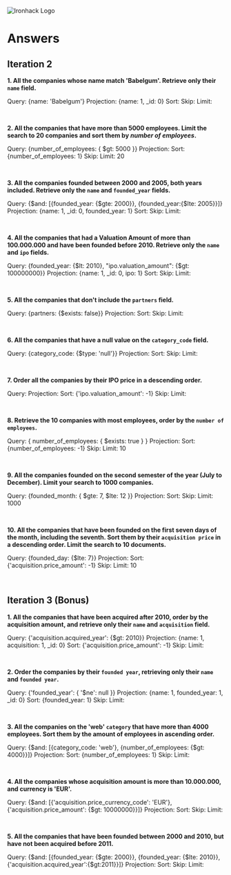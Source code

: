 ![Ironhack Logo](https://i.imgur.com/1QgrNNw.png)

# Answers

## Iteration 2

**1. All the companies whose name match 'Babelgum'. Retrieve only their `name` field.**

<!-- Your Query Goes Here -->
Query: {name: 'Babelgum'}
Projection: {name: 1, _id: 0}
Sort: 
Skip: 
Limit: 

<br>

**2. All the companies that have more than 5000 employees. Limit the search to 20 companies and sort them by *number of employees*.**

<!-- Your Query Goes Here -->
Query: {number_of_employees: { $gt: 5000 }}
Projection:
Sort: {number_of_employees: 1}
Skip: 
Limit: 20

<br>

**3. All the companies founded between 2000 and 2005, both years included. Retrieve only the `name` and `founded_year` fields.**

<!-- Your Query Goes Here -->
Query: {$and: [{founded_year: {$gte: 2000}}, {founded_year:{$lte: 2005}}]} <!-- ¿Se puede simplificar de esta manera? {founded_year: { $gte: 2000, $lte: 2005 }} -->
Projection: {name: 1, _id: 0, founded_year: 1}
Sort: 
Skip: 
Limit: 

<br>

**4. All the companies that had a Valuation Amount of more than 100.000.000 and have been founded before 2010. Retrieve only the `name` and `ipo` fields.**

<!-- Your Query Goes Here -->
Query: {founded_year: {$lt: 2010}, "ipo.valuation_amount": {$gt: 100000000}} <!-- Forma simplificada de { $and: [{ founded_year: {$lt: 2010} }, { "ipo.valuation_amount": {$gt: 100000000} }] }  -->
Projection: {name: 1, _id: 0, ipo: 1}
Sort: 
Skip: 
Limit: 

<br>

**5. All the companies that don't include the `partners` field.**

<!-- Your Query Goes Here -->
Query: {partners: {$exists: false}}
Projection: 
Sort: 
Skip: 
Limit: 

<br>

**6. All the companies that have a null value on the `category_code` field.**

<!-- Your Query Goes Here -->
Query: {category_code: {$type: 'null'}}
Projection: 
Sort: 
Skip: 
Limit: 

<br>

**7. Order all the companies by their IPO price in a descending order.**

<!-- Your Query Goes Here -->
Query: 
Projection: 
Sort: {'ipo.valuation_amount': -1}
Skip: 
Limit: 

<br>

**8. Retrieve the 10 companies with most employees, order by the `number of employees`.**

<!-- Your Query Goes Here -->
Query: { number_of_employees: { $exists: true } }
Projection: 
Sort: {number_of_employees: -1}
Skip: 
Limit: 10

<br>

**9. All the companies founded on the second semester of the year (July to December). Limit your search to 1000 companies.**

<!-- Your Query Goes Here -->
Query: {founded_month: { $gte: 7, $lte: 12 }} <!-- Se incluye el límite superior del segundo semestre que corresponde al mes 12 -->
Projection: 
Sort: 
Skip: 
Limit: 1000

<br>

**10. All the companies that have been founded on the first seven days of the month, including the seventh. Sort them by their `acquisition price` in a descending order. Limit the search to 10 documents.**

<!-- Your Query Goes Here -->
Query: {founded_day: {$lte: 7}}
Projection: 
Sort: {'acquisition.price_amount': -1}
Skip: 
Limit: 10

<br>

## Iteration 3 (Bonus)

**1. All the companies that have been acquired after 2010, order by the acquisition amount, and retrieve only their `name` and `acquisition` field.**

<!-- Your Query Goes Here -->
Query: {'acquisition.acquired_year': {$gt: 2010}}
Projection: {name: 1, acquisition: 1, _id: 0}
Sort: {'acquisition.price_amount': -1}
Skip: 
Limit: 

<br>

**2. Order the companies by their `founded year`, retrieving only their `name` and `founded year`.**

<!-- Your Query Goes Here -->
Query: {'founded_year': { '$ne': null }}
Projection: {name: 1, founded_year: 1, _id: 0}
Sort: {founded_year: 1}
Skip: 
Limit: 

<br>

**3. All the companies on the 'web' `category` that have more than 4000 employees. Sort them by the amount of employees in ascending order.**

<!-- Your Query Goes Here -->
Query: {$and: [{category_code: 'web'}, {number_of_employees: {$gt: 4000}}]}
Projection: 
Sort: {number_of_employees: 1}
Skip: 
Limit: 

<br>

**4. All the companies whose acquisition amount is more than 10.000.000, and currency is 'EUR'.**

<!-- Your Query Goes Here -->
Query: {$and: [{'acquisition.price_currency_code': 'EUR'}, {'acquisition.price_amount': {$gt: 10000000}}]}
Projection: 
Sort: 
Skip: 
Limit: 

<br>

**5. All the companies that have been founded between 2000 and 2010, but have not been acquired before 2011.**

<!-- Your Query Goes Here -->
Query: {$and: [{founded_year: {$gte: 2000}}, {founded_year: {$lte: 2010}}, {'acquisition.acquired_year':{$gt:2011}}]}
Projection: 
Sort: 
Skip: 
Limit: 

<br>

